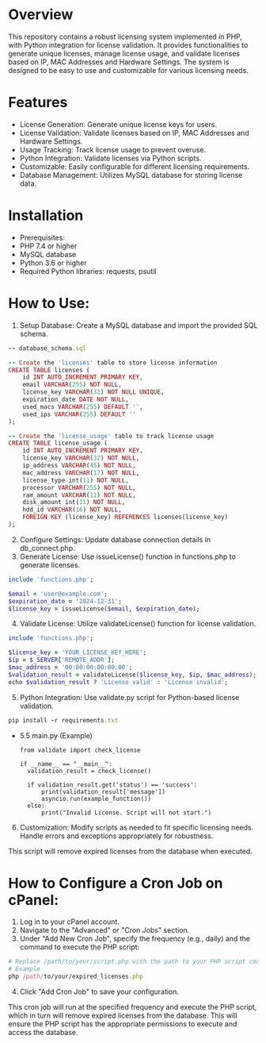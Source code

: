 # Overview
This repository contains a robust licensing system implemented in PHP, with Python integration for license validation. It provides functionalities to generate unique licenses, manage license usage, and validate licenses based on IP, MAC Addresses and Hardware Settings. The system is designed to be easy to use and customizable for various licensing needs.

# Features
- License Generation: Generate unique license keys for users.
- License Validation: Validate licenses based on IP, MAC Addresses and Hardware Settings.
- Usage Tracking: Track license usage to prevent overuse.
- Python Integration: Validate licenses via Python scripts.
- Customizable: Easily configurable for different licensing requirements.
- Database Management: Utilizes MySQL database for storing license data.

# Installation
- Prerequisites:
- PHP 7.4 or higher
- MySQL database
- Python 3.6 or higher
- Required Python libraries: requests, psutil

# How to Use:
1. Setup Database: Create a MySQL database and import the provided SQL schema.
```rb
-- database_schema.sql

-- Create the 'licenses' table to store license information
CREATE TABLE licenses (
    id INT AUTO_INCREMENT PRIMARY KEY,
    email VARCHAR(255) NOT NULL,
    license_key VARCHAR(32) NOT NULL UNIQUE,
    expiration_date DATE NOT NULL,
    used_macs VARCHAR(255) DEFAULT '',
    used_ips VARCHAR(255) DEFAULT ''
);

-- Create the 'license_usage' table to track license usage
CREATE TABLE license_usage (
    id INT AUTO_INCREMENT PRIMARY KEY,
    license_key VARCHAR(32) NOT NULL,
    ip_address VARCHAR(45) NOT NULL,
    mac_address VARCHAR(17) NOT NULL,
    license_type int(11) NOT NULL,
    processor VARCHAR(255) NOT NULL,
    ram_amount VARCHAR(11) NOT NULL,
    disk_amount int(11) NOT NULL,
    hdd_id VARCHAR(16) NOT NULL,
    FOREIGN KEY (license_key) REFERENCES licenses(license_key)
);
```
2. Configure Settings: Update database connection details in db_connect.php.
3. Generate License: Use issueLicense() function in functions.php to generate licenses.
```rb
include 'functions.php';

$email = 'user@example.com';
$expiration_date = '2024-12-31';
$license_key = issueLicense($email, $expiration_date);
```
4. Validate License: Utilize validateLicense() function for license validation.
```rb
include 'functions.php';

$license_key = 'YOUR_LICENSE_KEY_HERE';
$ip = $_SERVER['REMOTE_ADDR'];
$mac_address = '00:00:00:00:00:00';
$validation_result = validateLicense($license_key, $ip, $mac_address);
echo $validation_result ? 'License valid' : 'License invalid';
```
5. Python Integration: Use validate.py script for Python-based license validation.
```rb
pip install -r requirements.txt
```
- 5.5 main.py (Example)
  ```
  from validate import check_license

  if __name__ == "__main__":
    validation_result = check_license()

    if validation_result.get('status') == 'success':
        print(validation_result['message'])
        asyncio.run(example_function())
    else:
        print("Invalid License. Script will not start.")
  ```
6. Customization: Modify scripts as needed to fit specific licensing needs. Handle errors and exceptions appropriately for robustness.

This script will remove expired licenses from the database when executed.

# How to Configure a Cron Job on cPanel:
1. Log in to your cPanel account.
2. Navigate to the "Advanced" or "Cron Jobs" section.
3. Under "Add New Cron Job", specify the frequency (e.g., daily) and the command to execute the PHP script:
```rb
# Replace /path/to/your/script.php with the path to your PHP script containing the removeExpiredLicenses() function.
# Example
php /path/to/your/expired_licenses.php
```
4. Click "Add Cron Job" to save your configuration.

This cron job will run at the specified frequency and execute the PHP script, which in turn will remove expired licenses from the database. This will ensure the PHP script has the appropriate permissions to execute and access the database.
